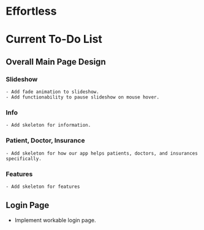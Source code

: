 # Effortless

# Current To-Do List

## Overall Main Page Design
  
  ### Slideshow
    - Add fade animation to slideshow.
    - Add functionability to pause slideshow on mouse hover.
  ### Info
    - Add skeleton for information.
  ### Patient, Doctor, Insurance
    - Add skeleton for how our app helps patients, doctors, and insurances specifically.
  ### Features
    - Add skeleton for features

## Login Page
  - Implement workable login page.
